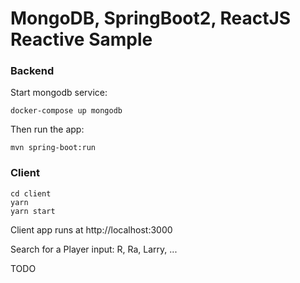 
# MongoDB, SpringBoot2, ReactJS Reactive Sample

### Backend

Start mongodb service:

```
docker-compose up mongodb
```

Then run the app:

```
mvn spring-boot:run
```

### Client
```
cd client
yarn
yarn start
```
Client app runs at http://localhost:3000

Search for a Player input: R, Ra, Larry, ... 


TODO